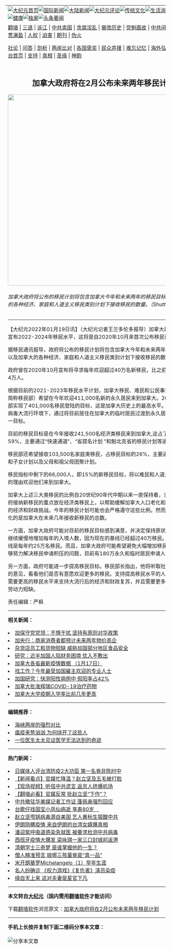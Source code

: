 <a name="1" id="1" target="_blank"></a><span id="1"></span>
<table align=center border="0"><tr><td colspan="2" VALIGN=TOP><a href="https://github.com/vqlpkt3054/djy/blob/master/gb/nf1351518.md#1"><img src="https://raw.githubusercontent.com/vqlpkt3054/www/master/t/djy/1.jpg" title="大纪元首页" alt="大纪元首页"></a><a href="https://github.com/vqlpkt3054/djy/blob/master/gb/n24hr.md#1"><img src="https://raw.githubusercontent.com/vqlpkt3054/www/master/t/djy/3.jpg" title="国际新闻" alt="国际新闻"></a><a href="https://github.com/vqlpkt3054/djy/blob/master/gb/nsc413.md#1"><img src="https://raw.githubusercontent.com/vqlpkt3054/www/master/t/djy/4.jpg" title="大陆新闻" alt="大陆新闻"></a><a href="https://github.com/vqlpkt3054/djy/blob/master/gb/news392.md#1"><img src="https://raw.githubusercontent.com/vqlpkt3054/www/master/t/djy/5.jpg" title="大纪元评论" alt="大纪元评论"></a><a href="https://github.com/vqlpkt3054/djy/blob/master/gb/news2007.md#1"><img src="https://raw.githubusercontent.com/vqlpkt3054/www/master/t/djy/6.jpg" title="传统文化" alt="传统文化"></a><a href="https://github.com/vqlpkt3054/djy/blob/master/gb/news2008.md#1"><img src="https://raw.githubusercontent.com/vqlpkt3054/www/master/t/djy/7.jpg" title="生活消费" alt="生活消费"></a><a href="https://github.com/vqlpkt3054/djy/blob/master/gb/ncyule.md#1"><img src="https://raw.githubusercontent.com/vqlpkt3054/www/master/t/djy/8.jpg" title="娱乐休闲" alt="娱乐休闲"></a><a href="https://github.com/vqlpkt3054/djy/blob/master/gb/nsc1002.md#1"><img src="https://raw.githubusercontent.com/vqlpkt3054/www/master/t/djy/9.jpg" title="健康" alt="健康"></a><a href="https://github.com/vqlpkt3054/djy/blob/master/gb/nf6092.md#1"><img src="https://raw.githubusercontent.com/vqlpkt3054/www/master/t/djy/10a.jpg" title="独家" alt="独家"></a><a href="https://github.com/vqlpkt3054/djy/blob/master/gb/nf4514.md#1"><img src="https://raw.githubusercontent.com/vqlpkt3054/www/master/t/djy/12a.jpg" title="头条要闻" alt="头条要闻"></a></td></tr>
<tr><td colspan="2" VALIGN=TOP><a target="_blank" href="https://github.com/vqlpkt3054/www/blob/master/README.md?zsrh#1">翻墙</a> | <a target="_blank" href="https://github.com/vqlpkt3054/djy/blob/master/gb/nf5657.md#1">三退</a> | <a target="_blank" href="https://github.com/vqlpkt3054/djy/blob/master/gb/nf6124.md#1">诉江</a> | <a target="_blank" href="https://github.com/vqlpkt3054/djy/blob/master/gb/nf1176117.md#1">中共卖国</a> | <a target="_blank" href="https://github.com/vqlpkt3054/djy/blob/master/gb/nf5773.md#1">贪腐淫乱</a> | <a target="_blank" href="https://github.com/vqlpkt3054/djy/blob/master/gb/nf1176115.md#1">窜改历史</a> | <a target="_blank" href="https://github.com/vqlpkt3054/djy/blob/master/gb/nf1176107.md#1">党魁画皮</a> | <a target="_blank" href="https://github.com/vqlpkt3054/djy/blob/master/gb/nf1320400.md#1">中共间谍</a> | <a target="_blank" href="https://github.com/vqlpkt3054/djy/blob/master/gb/nf1176114.md#1">破坏传统</a> | <a target="_blank" href="https://github.com/vqlpkt3054/ntdtv/blob/master/gb/prog447_1.md#1">恶贯满盈</a> | <a target="_blank" href="https://github.com/vqlpkt3054/djy/blob/master/gb/ncid278.md#1">人权</a> | <a target="_blank" href="https://github.com/vqlpkt3054/djy/blob/master/gb/nf1176111.md#1">迫害</a> | <a target="_blank" href="https://gitlab.com/szzdlab/mh-qikan/blob/master/README.md#1">期刊</a> | <a target="_blank" href="https://github.com/vqlpkt3054/djy/blob/master/gb/nf5562.md#1">伪火</a></p><p><a target="_blank" href="https://github.com/vqlpkt3054/djy/blob/master/gb/9p.md#1">社论</a> | <a target="_blank" href="https://github.com/vqlpkt3054/djy/blob/master/gb/nf4378.md#1">问答</a> | <a target="_blank" href="https://github.com/vqlpkt3054/djy/blob/master/gb/nf5792.md#1">剖析</a> | <a target="_blank" href="https://github.com/vqlpkt3054/djy/blob/master/gb/nf5735.md#1">两岸比对</a> | <a target="_blank" href="https://github.com/vqlpkt3054/djy/blob/master/gb/nf6119.md#1">各国褒奖</a> | <a target="_blank" href="https://github.com/vqlpkt3054/djy/blob/master/gb/nf6120.md#1">民众声援</a> | <a target="_blank" href="https://github.com/vqlpkt3054/djy/blob/master/gb/nf1188594.md#1">难忘记忆</a> | <a target="_blank" href="https://github.com/vqlpkt3054/djy/blob/master/gb/nf3180.md#1">海外弘传</a> | <a target="_blank" href="https://github.com/vqlpkt3054/djy/blob/master/gb/nf5410.md#1">万人上访</a> | <a target="_blank" href="https://github.com/vqlpkt3054/www/blob/master/README.md?zsrh#1">平台首页</a> | <a target="_blank" href="https://github.com/vqlpkt3054/djy/blob/master/gb/nf4386.md#1">支持</a> | <a target="_blank" href="https://github.com/vqlpkt3054/djy/blob/master/gb/nf4389.md#1">真相</a> | <a target="_blank" href="https://github.com/vqlpkt3054/djy/blob/master/gb/nf5790.md#1">圣缘</a> | <a target="_blank" href="https://github.com/vqlpkt3054/djy/blob/master/gb/nf4786.md#1">神韵</a></td></tr>
<tr><td VALIGN=TOP width="626"><h2 align=center>加拿大政府将在2月公布未来两年移民计划</h2>
<img width="600" src="https://i.epochtimes.com/assets/uploads/2022/01/id13514114-shutterstock_156998579-600x400.jpg" />
<h6>加拿大政府将公布的移民计划将包含加拿大今年和未来两年的移民目标，以及加拿大的各种经济、家庭和人道主义移民类别计划下接收移民的数量。（Shutterstock）
</h6>
<hr>
<p>【大纪元2022年01月19日讯】（大纪元记者王兰多伦多报导）加拿大政府将在2月份宣布2022-2024年移民水平，这将是自2020年10月来首次公布移民计划。</p>
<p>据移民通讯报导，政府将公布的移民计划将包含加拿大今年和未来两年的移民目标，以及加拿大的各种经济、家庭和人道主义移民类别计划下接收移民的<ahref="https://github.com/vqlpkt3054/djy/blob/master/gb/tag/%E6%95%B0%E9%87%8F.md#1">数量</a>。</p>
<p>政府曾在2020年10月宣布将寻求每年欢迎超过40万名新移民，比之前的目标多出约4万人。</p>
<p>根据目前的2021-2023年移民水平计划，<ahref="https://github.com/vqlpkt3054/djy/blob/master/gb/tag/%E5%8A%A0%E6%8B%BF%E5%A4%A7%E7%A7%BB%E6%B0%91.md#1">加拿大移民</a>、难民和公民事务部（IRCC，简称移民部）希望在今年欢迎411,000名新的永久居民来到加拿大。2021年，移民部实现了401,000名移民登陆的目标，这是加拿大历史上的最高水平。移民部去年在病毒大流行环境下，通过将目前居住在加拿大的临时居民过渡到永久居留，实现了这一目标。</p>
<p>目前的移民目标是在今年接收241,500名经济类移民来到加拿大,这占了移民目标的59%，主要通过“快速通道”、“省提名计划 ”和魁北克省的移民计划等途径。</p>
<p>移民部还希望接收103,500名家庭类移民，占移民目标的26%，主要通过配偶、伴侣和子女计划以及父母和祖父母团聚计划。</p>
<p>移民指标中剩下的66,000人，即15%的新移民目标，将以难民和人道主义及同情心的理由欢迎他们来到加拿大。</p>
<p>加拿大上述三大类移民的比例自20世纪90年代中期以来一直保持着，当时加拿大政府接纳新移民的重点放在经济类移民上，以帮助缓解加拿大人口老化和低出生率带来的经济和财政挑战。今年的移民计划可能也会严格遵守这些比例。然而，可能发生变化的是加拿大在未来几年接收新移民的总数。</p>
<p>一方面，加拿大政府可能对目前的移民目标感到满意，并决定保持原状。这将意味着继续缓慢地增加每年的入境人数，因为现在的基线已经超过40万移民。2016年，基线是每年约25万名移民。而且，加拿大政府可能希望避免大幅增加移民指标，以便能够努力解决移民申请积压的问题，目前有180万永久和临时居民申请人在排队等候。</p>
<p>另一方面，政府可能进一步提高移民目标。移民部长指出，他将听取社区团体和雇主的意见，看看他们是否有意愿欢迎更多的移民。支持提高移民水平的人认为，加拿大需要更高的移民水平来支持大流行后的经济和财政复苏，并且需要更多的移民来缓解劳动力短缺。</p>
<p>责任编辑：严枫</p>

<hr>


<strong>相关新闻：</strong>
<li><a href="https://github.com/vqlpkt3054/djy/blob/master/gb/22/1/18/n13514071.md#1">加保守党党领：不惧干扰 坚持有原则对华政策</a></li>
<li><a href="https://github.com/vqlpkt3054/djy/blob/master/gb/22/1/18/n13514024.md#1">加央行：商家消费者都预计未来两年物价高企</a></li>
<li><a href="https://github.com/vqlpkt3054/djy/blob/master/gb/22/1/18/n13513967.md#1">杂货店员工和货物短缺 威胁加国部分地区食品安全</a></li>
<li><a href="https://github.com/vqlpkt3054/djy/blob/master/gb/22/1/19/n13513678.md#1">研究：近半加国人陷财务困境 忧入不敷出</a></li>
<li><a href="https://github.com/vqlpkt3054/djy/blob/master/gb/22/1/17/n13509923.md#1">加拿大各省最新疫情数据 （1月17日）</a></li>
<li><a href="https://github.com/vqlpkt3054/djy/blob/master/gb/22/1/18/n13512011.md#1">找工作？今年最受加国雇主欢迎的专业人士</a></li>
<li><a href="https://github.com/vqlpkt3054/djy/blob/master/gb/22/1/17/n13511703.md#1">加国研究：快测阳性病例中 假阳率占42%</a></li>
<li><a href="https://github.com/vqlpkt3054/djy/blob/master/gb/22/1/17/n13511667.md#1">加拿大批准辉瑞COVID-19治疗药物</a></li>
<li><a href="https://github.com/vqlpkt3054/djy/blob/master/gb/22/1/17/n13511614.md#1">加拿大大学疫期入学率比前几年更高</a></li>
<hr>


<strong>编辑推荐：</strong>
<li><a href="https://github.com/upjkzu3674/djy/blob/master/gb/8/12/18/n2367165.md?dfh#1" target="_blank">海峡两岸的强烈对比</a></li><li><a target="_blank" href="https://github.com/upjkzu3674/djy/blob/master/gb/20/2/11/n11861529.md#1">瘟疫来势汹汹  为何绕开了这些人</a></li><li><a href="https://github.com/tsiac2612/djy/blob/master/gb/16/11/27/n8533466.md#1" target="_blank">一位医生太太见证医学无法达到的奇迹</a></li>
<hr>

<strong>热门新闻：</strong>
<li><a href="https://github.com/vqlpkt3054/djy/blob/master/gb/20/3/16/n11943195.md#1">日媒体人评台湾防疫2大功臣 第一名竟非陈时中</a></li>
<li><a href="https://github.com/vqlpkt3054/djy/blob/master/gb/20/3/16/n11945071.md#1">【新闻看点】官媒忙降温？赵立坚及五毛被打脸</a></li>
<li><a href="https://github.com/vqlpkt3054/djy/blob/master/gb/20/3/17/n11946346.md#1">【现场视频】听信中共谎言 返京人挤爆机场</a></li>
<li><a href="https://github.com/vqlpkt3054/djy/blob/master/gb/20/3/17/n11945722.md#1">【翻墙必看】官媒反常 批赵立坚“下作”？</a></li>
<li><a href="https://github.com/vqlpkt3054/djy/blob/master/gb/20/3/17/n11948259.md#1">中共撤驻华美媒记者工作证 蓬佩奥强烈回应</a></li>
<li><a href="https://github.com/vqlpkt3054/djy/blob/master/gb/20/3/17/n11946544.md#1">台歌仔戏国宝小凤仙病逝 享寿80岁　</a></li>
<li><a href="https://github.com/vqlpkt3054/djy/blob/master/gb/20/3/15/n11942589.md#1">赵立坚甩锅病毒源自美国 艺人黄秋生狠酸中共</a></li>
<li><a href="https://github.com/vqlpkt3054/djy/blob/master/gb/20/3/17/n11947993.md#1">伊朗隐瞒疫情 来自伊朗的台湾女婿爆真相</a></li>
<li><a href="https://github.com/vqlpkt3054/djy/blob/master/gb/20/3/15/n11942781.md#1">潘迎紫呼吸道感染急就医 被要求检测中共病毒</a></li>
<li><a href="https://github.com/vqlpkt3054/djy/blob/master/gb/20/3/15/n11942415.md#1">西班牙疫情大爆发 梁咏琪一家三口封城前返港</a></li>
<li><a href="https://github.com/vqlpkt3054/djy/blob/master/gb/20/3/11/n11933369.md#1">清朝学士三奇梦 是谁掌握他的一生？</a></li>
<li><a href="https://github.com/vqlpkt3054/djy/blob/master/gb/20/3/11/n11933376.md#1">僧人精准预言 琅琊三孩童竟是“真一品”</a></li>
<li><a href="https://github.com/vqlpkt3054/djy/blob/master/gb/13/1/31/n3790016.md#1">米开朗基罗Michelangelo（1）早年生涯</a></li>
<li><a href="https://github.com/vqlpkt3054/djy/blob/master/gb/20/3/17/n11946008.md#1">名人纷确诊 《权力游戏》《复仇者》演员染疫</a></li>
<li><a href="https://github.com/vqlpkt3054/djy/blob/master/gb/20/3/12/n11936269.md#1">缘自天上来 这对夫妻是星官下凡</a></li>
<hr>

<strong>本文转自<a href="https://www.epochtimes.com">大纪元</a>（国内需用<a href="https://github.com/vqlpkt3054/www/blob/master/README.md#8">翻墙软件</a>才能访问）</strong><p>下载<a href="https://github.com/vqlpkt3054/www/blob/master/README.md#8">翻墙软件</a>浏览原文：<a href="https://www.epochtimes.com/gb/22/1/18/n13514108.htm">加拿大政府将在2月公布未来两年移民计划</a></p><hr>

<strong>手机上长按并复制下面二维码分享本文章：</strong><br><br><img src="https://chart.apis.google.com/chart?cht=qr&chs=240x240&choe=UTF-8&chld=M|2&chl=https://github.com/vqlpkt3054/djy/blob/master/gb/22/1/18/n13514108.md%231" title="分享本文章"></td><td VALIGN=TOP><a href="https://github.com/vqlpkt3054/djy/blob/master/gb/16/1/21/n4622075.md?dfh#1" target="_blank"><img src="https://raw.githubusercontent.com/vqlpkt3054/djy/master/gb/300/wei-f1.jpg" title="中共的伪火骗局"  alt="中共的伪火骗局"></a><br><a href="https://github.com/vqlpkt3054/www/blob/master/README.md?dfh#9" target="_blank"><img src="https://raw.githubusercontent.com/vqlpkt3054/djy/master/gb/300/yong-h.jpg" title="永恒的见证"  alt="永恒的见证"></a><br><a href="https://github.com/vqlpkt3054/djy/blob/master/gb/13/9/29/n3974789.md?dfh#1" target="_blank"><img src="https://raw.githubusercontent.com/vqlpkt3054/djy/master/gb/300/shang-lnz.jpg" title="善良女子被中共投男牢"  alt="善良女子被中共投男牢"></a><br><a href="https://github.com/vqlpkt3054/djy/blob/master/gb/16/3/16/n4663449.md?dfh#1" target="_blank"><img src="https://raw.githubusercontent.com/vqlpkt3054/djy/master/gb/300/huo-z3.jpg" title="警卫目击活摘器官"  alt="警卫目击活摘器官"></a><br><a href="https://github.com/vqlpkt3054/djy/blob/master/gb/16/8/7/n8177641.md?dfh#1" target="_blank"><img src="https://raw.githubusercontent.com/vqlpkt3054/djy/master/gb/300/huo-z4.jpg" title="证人描述活摘恐怖"  alt="证人描述活摘恐怖"></a><br><a href="https://github.com/vqlpkt3054/djy/blob/master/gb/10/4/19/n2881569.md?dfh#1" target="_blank"><img src="https://raw.githubusercontent.com/vqlpkt3054/djy/master/gb/300/huo-z1.jpg" title="揭开活摘器官黑幕"  alt="揭开活摘器官黑幕"></a><br><a href="https://github.com/vqlpkt3054/djy/blob/master/gb/10/11/7/n3077476.md?dfh#1" target="_blank"><img src="https://raw.githubusercontent.com/vqlpkt3054/djy/master/gb/300/ma-ks.jpg" title="马克思的成魔之路"  alt="马克思的成魔之路"></a><br><a href="https://github.com/vqlpkt3054/djy/blob/master/gb/14/6/9/n4173977.md?dfh#1" target="_blank"><img src="https://raw.githubusercontent.com/vqlpkt3054/djy/master/gb/300/chang-zs.jpg" title="藏字石 蕴天机"  alt="藏字石 蕴天机"></a><br><a href="https://github.com/vqlpkt3054/djy/blob/master/gb/18/5/10/n10381511.md?dfh#1" target="_blank"><img src="https://raw.githubusercontent.com/vqlpkt3054/djy/master/gb/300/st1.jpg" title="关注三亿人三退"  alt="关注三亿人三退"></a><br><a href="https://github.com/vqlpkt3054/djy/blob/master/gb/18/3/21/n10237682.md?dfh#1" target="_blank"><img src="https://raw.githubusercontent.com/vqlpkt3054/djy/master/gb/300/jie-t.jpg" title="解体中共复兴中华"  alt="解体中共复兴中华"></a><br><a href="https://github.com/vqlpkt3054/djy/blob/master/gb/9/2/9/n2422991.md?dfh#1" target="_blank"><img src="https://raw.githubusercontent.com/vqlpkt3054/djy/master/gb/300/gao-zs.jpg" title="中共迫害良心律师"  alt="中共迫害良心律师"></a><br><a href="https://github.com/vqlpkt3054/djy/blob/master/gb/18/12/9/n10900044.md?dfh#1" target="_blank"><img src="https://raw.githubusercontent.com/vqlpkt3054/djy/master/gb/300/sj1.jpg" title="三百多万人举报江泽民"  alt="三百多万人举报江泽民"></a><br><a href="https://github.com/vqlpkt3054/djy/blob/master/gb/18/8/28/n10672014.md?dfh#1" target="_blank"><img src="https://raw.githubusercontent.com/vqlpkt3054/djy/master/gb/300/sj2.jpg" title="这些官员为何起诉江泽民"  alt="这些官员为何起诉江泽民"></a><br><a href="https://github.com/vqlpkt3054/djy/blob/master/gb/8/12/18/n2367165.md?dfh#1" target="_blank"><img src="https://raw.githubusercontent.com/vqlpkt3054/djy/master/gb/300/liangan.jpg" title="海峡两岸的强烈对比"  alt="海峡两岸的强烈对比"></a><br><a href="https://github.com/vqlpkt3054/djy/blob/master/gb/15/12/10/n4593139.md?dfh#1" target="_blank"><img src="https://raw.githubusercontent.com/vqlpkt3054/djy/master/gb/300/jia-ndzl.jpg" title="加拿大总理的贺信"  alt="加拿大总理的贺信"></a><br><a href="https://github.com/vqlpkt3054/djy/blob/master/gb/11/6/17/n3289382.md?dfh#1" target="_blank"><img src="https://raw.githubusercontent.com/vqlpkt3054/djy/master/gb/300/xiao-wd.jpg" title="探寻真相兼听则明"  alt="探寻真相兼听则明"></a><br><a href="https://github.com/vqlpkt3054/djy/blob/master/gb/18/10/27/n10812623.md?dfh#1" target="_blank"><img src="https://raw.githubusercontent.com/vqlpkt3054/djy/master/gb/300/yindu.jpg" title="印度媒体报道东方"  alt="印度媒体报道东方"></a><br><a href="https://github.com/vqlpkt3054/djy/blob/master/gb/18/6/9/n10469652.md?dfh#1" target="_blank"><img src="https://raw.githubusercontent.com/vqlpkt3054/djy/master/gb/300/xie-j.jpg" title="不一样的海外校园"  alt="不一样的海外校园"></a><br><a href="https://github.com/vqlpkt3054/djy/blob/master/gb/7/4/5/n1669415.md?dfh#1" target="_blank"><img src="https://raw.githubusercontent.com/vqlpkt3054/djy/master/gb/300/li-up.jpg" title="从大师到徒弟的传奇"  alt="从大师到徒弟的传奇"></a><br><a href="https://github.com/vqlpkt3054/djy/blob/master/gb/17/5/26/n9191512.md?dfh#1" target="_blank"><img src="https://raw.githubusercontent.com/vqlpkt3054/djy/master/gb/300/zfl2.jpg" title="亿万人与东方一本奇书"  alt="亿万人与东方一本奇书"></a><br><a href="https://github.com/vqlpkt3054/djy/blob/master/gb/13/11/27/n4020290.md?dfh#1" target="_blank"><img src="https://raw.githubusercontent.com/vqlpkt3054/djy/master/gb/300/zhen-h.jpg" title="大陆见不到的震撼场面"  alt="大陆见不到的震撼场面"></a><br><a href="https://github.com/vqlpkt3054/djy/blob/master/gb/15/7/17/n4482910.md?dfh#1" target="_blank"><img src="https://raw.githubusercontent.com/vqlpkt3054/djy/master/gb/300/dalu-sk.jpg" title="人心向善 大陆当初盛况"  alt="人心向善 大陆当初盛况"></a><br><a href="https://github.com/vqlpkt3054/djy/blob/master/gb/19/1/5/n10955468.md?dfh#1" target="_blank"><img src="https://raw.githubusercontent.com/vqlpkt3054/djy/master/gb/300/zfl1.jpg" title="追寻真理 这书讲什么"  alt="追寻真理 这书讲什么"></a><br><a href="https://github.com/vqlpkt3054/www/blob/master/README.md?dfh#1" target="_blank"><img src="https://raw.githubusercontent.com/vqlpkt3054/djy/master/gb/300/fq1.jpg" title="下载免费翻墙软件"  alt="下载免费翻墙软件"></a><br></td></tr></table>
